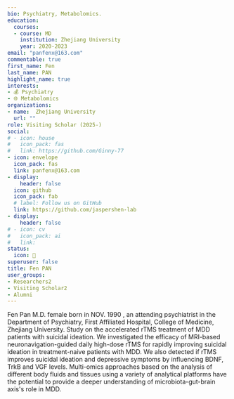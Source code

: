 ```yaml
---
bio: Psychiatry, Metabolomics.
education:
  courses:
  - course: MD
    institution: Zhejiang University
    year: 2020-2023
email: "panfenx@163.com"
commentable: true
first_name: Fen
last_name: PAN
highlight_name: true
interests:
- 💰 Psychiatry
- 🌐 Metabolomics
organizations:
- name:  Zhejiang University
  url: ""
role: Visiting Scholar (2025-)
social:
# - icon: house
#   icon_pack: fas
#   link: https://github.com/Ginny-77
- icon: envelope
  icon_pack: fas
  link: panfenx@163.com
- display:
    header: false
  icon: github
  icon_pack: fab
  # label: Follow us on GitHub
  link: https://github.com/jaspershen-lab
- display:
    header: false
# - icon: cv
#   icon_pack: ai
#   link: 
status:
  icon: 👻
superuser: false
title: Fen PAN
user_groups:
- Researchers2
- Visiting Scholar2
- Alumni
---
```


Fen Pan M.D. female born in NOV. 1990 , an attending psychiatrist in the Department of Psychiatry, First Affiliated Hospital, College of Medicine, Zhejiang University. Study on the accelerated rTMS treatment of MDD patients with suicidal ideation. We investigated the efficacy of MRI-based neuronavigation-guided daily high-dose rTMS for rapidly improving suicidal ideation in treatment-naive patients with MDD. We also detected if rTMS improves suicidal ideation and depressive symptoms by influencing BDNF, TrkB and VGF levels. Multi-omics approaches based on the analysis of different body fluids and tissues using a variety of analytical platforms have the potential to provide a deeper understanding of microbiota-gut-brain axis's role in MDD.
